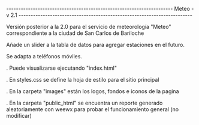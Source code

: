 --------------------------------------------------------------------- Meteo - v 2.1 ------------------------------------------------------------------------


Versión posterior a la 2.0 para el servicio de meteorología "Meteo" correspondiente a la ciudad de San Carlos de Bariloche

Añade un slider a la tabla de datos para agregar estaciones en el futuro.

Se adapta a teléfonos móviles.

. Puede visualizarse ejecutando "index.html"

. En styles.css se define la hoja de estilo para el sitio principal

. En la carpeta "images" están los logos, fondos e iconos de la pagina

. En la carpeta "public_html" se encuentra un reporte generado aleatoriamente con weewx para probar el funcionamiento general (no modificar)
